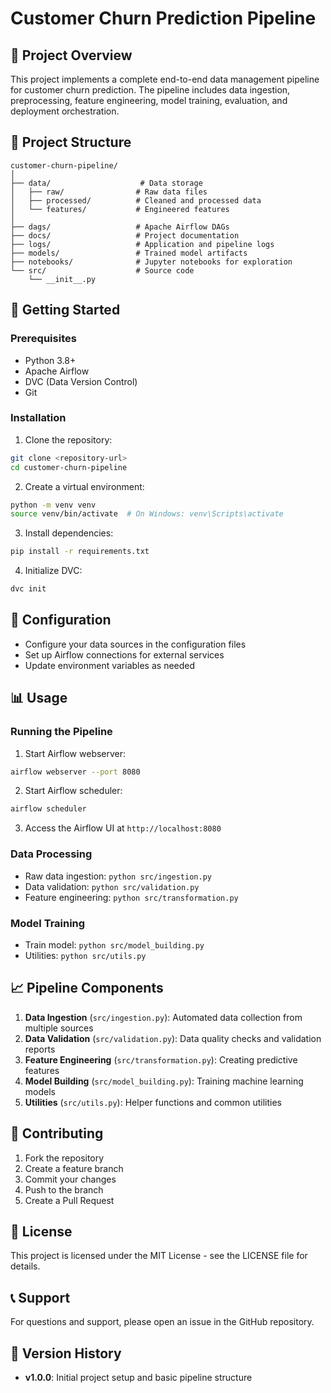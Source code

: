 # Customer Churn Prediction Pipeline

## 🎯 Project Overview

This project implements a complete end-to-end data management pipeline for customer churn prediction. The pipeline includes data ingestion, preprocessing, feature engineering, model training, evaluation, and deployment orchestration.

## 📁 Project Structure

```
customer-churn-pipeline/
│
├── data/                    # Data storage
│   ├── raw/                # Raw data files
│   ├── processed/          # Cleaned and processed data
│   └── features/           # Engineered features
│
├── dags/                   # Apache Airflow DAGs
├── docs/                   # Project documentation
├── logs/                   # Application and pipeline logs
├── models/                 # Trained model artifacts
├── notebooks/              # Jupyter notebooks for exploration
└── src/                    # Source code
    └── __init__.py
```

## 🚀 Getting Started

### Prerequisites

- Python 3.8+
- Apache Airflow
- DVC (Data Version Control)
- Git

### Installation

1. Clone the repository:
```bash
git clone <repository-url>
cd customer-churn-pipeline
```

2. Create a virtual environment:
```bash
python -m venv venv
source venv/bin/activate  # On Windows: venv\Scripts\activate
```

3. Install dependencies:
```bash
pip install -r requirements.txt
```

4. Initialize DVC:
```bash
dvc init
```

## 🔧 Configuration

- Configure your data sources in the configuration files
- Set up Airflow connections for external services
- Update environment variables as needed

## 📊 Usage

### Running the Pipeline

1. Start Airflow webserver:
```bash
airflow webserver --port 8080
```

2. Start Airflow scheduler:
```bash
airflow scheduler
```

3. Access the Airflow UI at `http://localhost:8080`

### Data Processing

- Raw data ingestion: `python src/ingestion.py`
- Data validation: `python src/validation.py`
- Feature engineering: `python src/transformation.py`

### Model Training

- Train model: `python src/model_building.py`
- Utilities: `python src/utils.py`

## 📈 Pipeline Components

1. **Data Ingestion** (`src/ingestion.py`): Automated data collection from multiple sources
2. **Data Validation** (`src/validation.py`): Data quality checks and validation reports
3. **Feature Engineering** (`src/transformation.py`): Creating predictive features
4. **Model Building** (`src/model_building.py`): Training machine learning models
5. **Utilities** (`src/utils.py`): Helper functions and common utilities

## 🤝 Contributing

1. Fork the repository
2. Create a feature branch
3. Commit your changes
4. Push to the branch
5. Create a Pull Request

## 📝 License

This project is licensed under the MIT License - see the LICENSE file for details.

## 📞 Support

For questions and support, please open an issue in the GitHub repository.

## 🔄 Version History

- **v1.0.0**: Initial project setup and basic pipeline structure
